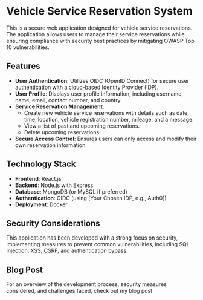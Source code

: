 # Vehicle Service Reservation System

This is a secure web application designed for vehicle service reservations. The application allows users to manage their service reservations while ensuring compliance with security best practices by mitigating OWASP Top 10 vulnerabilities.

## Features

- **User Authentication**: Utilizes OIDC (OpenID Connect) for secure user authentication with a cloud-based Identity Provider (IDP).
- **User Profile**: Displays user profile information, including username, name, email, contact number, and country.
- **Service Reservation Management**:
  - Create new vehicle service reservations with details such as date, time, location, vehicle registration number, mileage, and a message.
  - View a list of past and upcoming reservations.
  - Delete upcoming reservations.
- **Secure Access Control**: Ensures users can only access and modify their own reservation information.

## Technology Stack

- **Frontend**: React.js
- **Backend**: Node.js with Express
- **Database**: MongoDB (or MySQL if preferred)
- **Authentication**: OIDC (using [Your Chosen IDP, e.g., Auth0])
- **Deployment**: Docker

## Security Considerations

This application has been developed with a strong focus on security, implementing measures to prevent common vulnerabilities, including SQL Injection, XSS, CSRF, and authentication bypass.

## Blog Post

For an overview of the development process, security measures considered, and challenges faced, check out my blog post
